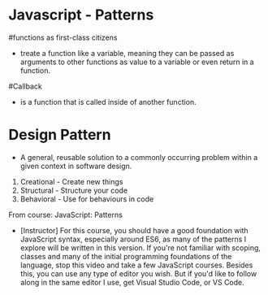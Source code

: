 # Javascript - Patterns

#functions as first-class citizens

- treate a function like a variable, meaning they can be passed as arguments to other functions as value to a variable or even return in a function.

#Callback

- is a function that is called inside of another function.

# Design Pattern

- A general, reusable solution to a commonly occurring problem within a given context in software design.

1. Creational - Create new things
2. Structural - Structure your code
3. Behavioral - Use for behaviours in code

From course: JavaScript: Patterns

- [Instructor] For this course, you should have a good foundation with JavaScript syntax, especially around ES6, as many of the patterns I explore will be written in this version. If you're not familiar with scoping, classes and many of the initial programming foundations of the language, stop this video and take a few JavaScript courses. Besides this, you can use any type of editor you wish. But if you'd like to follow along in the same editor I use, get Visual Studio Code, or VS Code.
